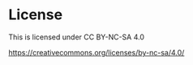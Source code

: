 # License

This is licensed under CC BY-NC-SA 4.0
 
https://creativecommons.org/licenses/by-nc-sa/4.0/
